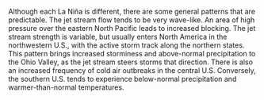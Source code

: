 Although each La Niña is different, there are some general patterns that are predictable. The jet stream flow tends to be very wave-like. An area of high pressure over the eastern North Pacific leads to increased blocking. The jet stream strength is variable, but usually enters North America in the northwestern U.S., with the active storm track along the northern states. This pattern brings increased storminess and above-normal precipitation to the Ohio Valley, as the jet stream steers storms that direction. There is also an increased frequency of cold air outbreaks in the central U.S. Conversely, the southern U.S. tends to experience below-normal precipitation and warmer-than-normal temperatures. 
